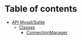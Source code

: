 # Table of contents

* [API Mysql/Sqlite](README.md)
  * [Classes](doc/classes/README.md)
    * [ConnectionManager](doc/classes/connectionmanager.md)
